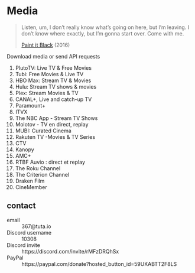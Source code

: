 # Media

> Listen, um, I don’t really know what’s going on here, but I’m leaving. I
> don’t know where exactly, but I’m gonna start over. Come with me.
>
> [Paint it Black][1] (2016)

Download media or send API requests

1. PlutoTV: Live TV & Free Movies
2. Tubi: Free Movies & Live TV
3. HBO Max: Stream TV & Movies
4. Hulu: Stream TV shows & movies
5. Plex: Stream Movies & TV
6. CANAL+, Live and catch-up TV
7. Paramount+
8. ITVX
9. The NBC App - Stream TV Shows
10. Molotov - TV en direct, replay
11. MUBI: Curated Cinema
12. Rakuten TV -Movies & TV Series
13. CTV
14. Kanopy
15. AMC+
16. RTBF Auvio : direct et replay
17. The Roku Channel
18. The Criterion Channel
19. Draken Film
20. CineMember

[1]://f002.backblazeb2.com/file/minerals/Paint.It.Black.2016.mp4

## contact

<dl>
   <dt>email</dt>
      <dd>367@tuta.io</dd>
   <dt>Discord username</dt>
      <dd>10308</dd>
   <dt>Discord invite</dt>
      <dd>https://discord.com/invite/rMFzDRQhSx</dd>
   <dt>PayPal</dt>
      <dd>https://paypal.com/donate?hosted_button_id=59UKABTT2F8LS</dd>
</dl>
